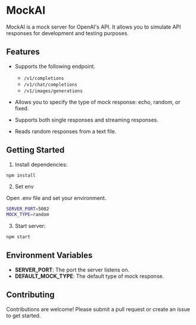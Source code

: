 # MockAI

MockAI is a mock server for OpenAI's API. It allows you to simulate API responses for development and testing purposes.

## Features

- Supports the following endpoint.

  - `/v1/completions`
  - `/v1/chat/completions`
  - `/v1/images/generations`

- Allows you to specify the type of mock response: echo, random, or fixed.
- Supports both single responses and streaming responses.
- Reads random responses from a text file.

## Getting Started

1. Install dependencies:

```bash
npm install
```

2. Set env

Open .env file and set your environment.

```bash
SERVER_PORT=5002
MOCK_TYPE=random
```

3. Start server:

```bash
npm start
```

## Environment Variables

- **SERVER_PORT**: The port the server listens on.
- **DEFAULT_MOCK_TYPE**: The default type of mock response.

## Contributing

Contributions are welcome! Please submit a pull request or create an issue to get started.
